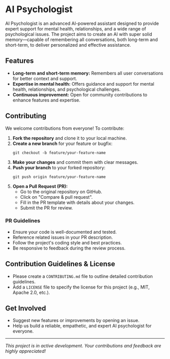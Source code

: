 # AI Psychologist

AI Psychologist is an advanced AI-powered assistant designed to provide expert support for mental health, relationships, and a wide range of psychological issues. The project aims to create an AI with super solid memory—capable of remembering all conversations, both long-term and short-term, to deliver personalized and effective assistance.

## Features
- **Long-term and short-term memory:** Remembers all user conversations for better context and support.
- **Expertise in mental health:** Offers guidance and support for mental health, relationships, and psychological challenges.
- **Continuous improvement:** Open for community contributions to enhance features and expertise.

## Contributing
We welcome contributions from everyone! To contribute:

1. **Fork the repository** and clone it to your local machine.
2. **Create a new branch** for your feature or bugfix:
   ```
   git checkout -b feature/your-feature-name
   ```
3. **Make your changes** and commit them with clear messages.
4. **Push your branch** to your forked repository:
   ```
   git push origin feature/your-feature-name
   ```
5. **Open a Pull Request (PR):**
   - Go to the original repository on GitHub.
   - Click on "Compare & pull request".
   - Fill in the PR template with details about your changes.
   - Submit the PR for review.

### PR Guidelines
- Ensure your code is well-documented and tested.
- Reference related issues in your PR description.
- Follow the project's coding style and best practices.
- Be responsive to feedback during the review process.

## Contribution Guidelines & License
- Please create a `CONTRIBUTING.md` file to outline detailed contribution guidelines.
- Add a `LICENSE` file to specify the license for this project (e.g., MIT, Apache 2.0, etc.).

## Get Involved
- Suggest new features or improvements by opening an issue.
- Help us build a reliable, empathetic, and expert AI psychologist for everyone.

---

*This project is in active development. Your contributions and feedback are highly appreciated!*
